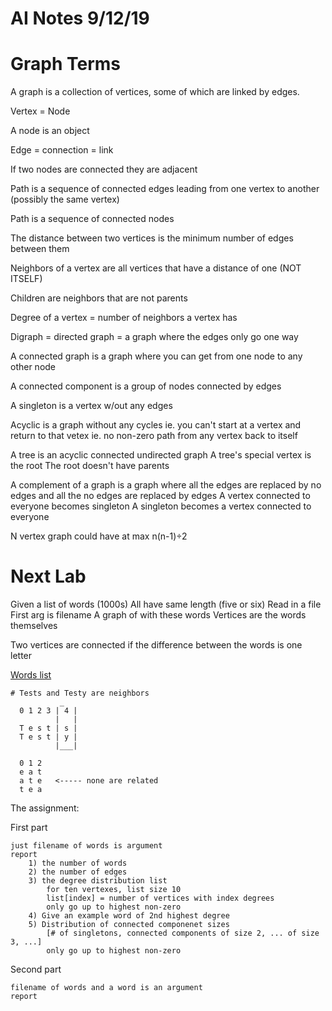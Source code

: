 # AI Notes 9/12/19

# Graph Terms

A graph is a collection of vertices, some of which are linked by edges.

Vertex = Node

A node is an object

Edge = connection = link

If two nodes are connected they are adjacent

Path is a sequence of connected edges leading from one vertex to another (possibly the same vertex)

Path is a sequence of connected nodes

The distance between two vertices is the minimum number of edges between them

Neighbors of a vertex are all vertices that have a distance of one (NOT ITSELF)

Children are neighbors that are not parents

Degree of a vertex = number of neighbors a vertex has

Digraph = directed graph = a graph where the edges only go one way

A connected graph is a graph where you can get from one node to any other node

A connected component is a group of nodes connected by edges

A singleton is a vertex w/out any edges

Acyclic is a graph without any cycles
    ie. you can't start at a vertex and return to that vetex
    ie. no non-zero path from any vertex back to itself

A tree is an acyclic connected undirected graph
A tree's special vertex is the root
The root doesn't have parents

A complement of a graph is a graph where all the edges are replaced by no edges and all the no edges are replaced by edges
    A vertex connected to everyone becomes singleton
    A singleton becomes a vertex connected to everyone

N vertex graph could have at max n(n-1)÷2

# Next Lab

Given a list of words (1000s)
All have same length (five or six)
Read in a file
First arg is filename
A graph of with these words
Vertices are the words themselves

Two vertices are connected if the difference between the words is one letter

[Words list](https://academics.tjhsst.edu/compsci/ai/words.txt)

    # Tests and Testy are neighbors
               _
      0 1 2 3 | 4 |
              |   |
      T e s t | s |
      T e s t | y |
              |___|
      
      0 1 2          
      e a t
      a t e   <----- none are related
      t e a

The assignment:

First part
    
    just filename of words is argument
    report
        1) the number of words
        2) the number of edges
        3) the degree distribution list
            for ten vertexes, list size 10
            list[index] = number of vertices with index degrees
            only go up to highest non-zero
        4) Give an example word of 2nd highest degree
        5) Distribution of connected componenet sizes
            [# of singletons, connected components of size 2, ... of size 3, ...]
            only go up to highest non-zero
        
        
Second part

    filename of words and a word is an argument
    report
